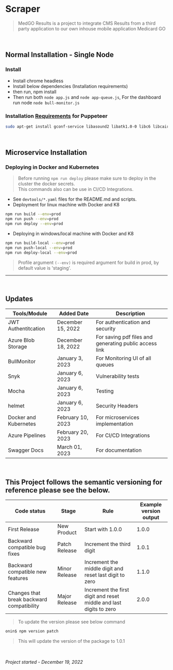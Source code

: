 # **Scraper**

> MedGO Results is a project to integrate CMS Results from a third party application to our own inhouse mobile application Medicard GO

<br/>

## **Normal Installation - Single Node**
### Install
- Install chrome headless
- Install below dependencies (Installation requirements)
- then run, npm install
- Then run both `node app.js` and `node app-queue.js`, For the dashboard run node `node bull-monitor.js`

### Installation [Requirements](https://gist.github.com/winuxue/cfef08e2f5fe9dfc16a1d67a4ad38a01) for Puppeteer 
```bash
sudo apt-get install gconf-service libasound2 libatk1.0-0 libc6 libcairo2 libcups2 libdbus-1-3 libexpat1 libfontconfig1 libgcc1 libgconf-2-4 libgdk-pixbuf2.0-0 libglib2.0-0 libgtk-3-0 libnspr4 libpango-1.0-0 libpangocairo-1.0-0 libstdc++6 libx11-6 libx11-xcb1 libxcb1 libxcomposite1 libxcursor1 libxdamage1 libxext6 libxfixes3 libxi6 libxrandr2 libxrender1 libxss1 libxtst6 ca-certificates fonts-liberation libappindicator1 libnss3 lsb-release xdg-utils wget libatk-bridge2.0-0 libgbm-dev
```
<br/>

## **Microservice Installation**
### Deploying in Docker and Kubernetes
> Before running `npm run deploy` please make sure to deploy in the cluster the docker secrets.<br/>This commands also can be use in CI/CD Integrations.
- See `devtools/*.yaml` files for the README.md and scripts.
- Deployment for linux machine with Docker and K8
```bash
npm run build --env=prod
npm run push --env=prod
npm run deploy --env=prod
```
- Deploying in windows/local machine with Docker and K8
```bash
npm run build-local --env=prod
npm run push-local --env=prod
npm run deploy-local --env=prod
```

> Profile argument `(--env)` is required argument for build in prod, by default value is 'staging'.



---
<br/>

## **Updates**


| **Tools/Module**  | **Added Date**  | **Description**  |
|---|---|---|
|JWT Authentitcation|December 15, 2022|For authentication and security|
|Azure Blob Storage| December 18, 2022| For saving pdf files and generating public access link|
|BullMonitor|January 3, 2023| For Monitoring UI of all queues|
|  Snyk | January 6, 2023  | Vulnerability tests   |
|  Mocha | January 6, 2023  | Testing   |
|  helmet  | January 6, 2023   | Security Headers   |
| Docker and Kubernetes | February 10, 2023 | For microservices implementation
| Azure Pipelines | February 20, 2023 | For CI/CD Integrations
| Swagger Docs | March 01, 2023 | For documentation

<br/>

## This Project follows the semantic versioning for reference please see the below.
| **Code status**  | **Stage**  | **Rule**  | **Example version output**
|---|---|---|---|
| First Release | New Product | Start with 1.0.0 | 1.0.0
| Backward compatible bug fixes | Patch Release | Increment the third digit | 1.0.1
| Backward compatible new features | Minor Release | Increment the middle digit and reset last digit to zero | 1.1.0
| Changes that break backward compatibility | Major Release | Increment the first digit and reset middle and last digits to zero | 2.0.0

> To update the version please see below command
```bash
onin$ npm version patch
```
> This will update the version of the package to 1.0.1

<br/>
<br/>
<footer>
<i>Project started -  December 19, 2022</i>
</footer>